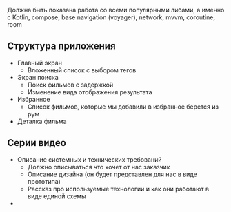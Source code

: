 Должна быть показана работа со всеми популярными либами, а именно с Kotlin, compose, base navigation (voyager), network, mvvm, coroutine, room


## Структура приложения
-  Главный экран
	-  Вложенный список с выбором тегов
-  Экран поиска
	-  Поиск фильмов с задержкой
	-  Изменение вида отображения результата
-  Избранное
	- Список фильмов, которые мы добавили в избранное берется из рум
-  Деталка фильма

## Серии видео

-  Описание системных и технических требований
	-  Должно описываться что хочет от нас заказчик
	-  Описание дизайна (он будет представлен для нас в виде прототипа)
	-  Рассказ про используемые технологии и как они работают в виде единой схемы
-  